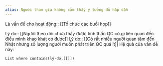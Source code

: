 ```yaml
---
alias: Người tham gia không cảm thấy ý tưởng đủ hấp dẫn
---
```

Là vấn đề cho hoạt động:: [[Tổ chức các buổi họp]]

Lý do:: [[Người theo dõi chưa thấy được tinh thần QC có gì liên quan đến điều mình khao khát có được]]
Lý do:: [[Có rất nhiều người quan tâm đến Nhật nhưng số lượng người muốn phát triển QC quá ít]]
Hệ quả của vấn đề này:
```dataview
List where contains(lý-do,[[]])
```
 
